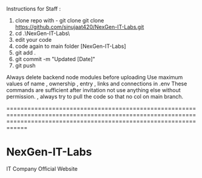 Instructions for Staff : 

1. clone repo with - git clone git clone https://github.com/sinujaat420/NexGen-IT-Labs.git
2. cd .\NexGen-IT-Labs\
3. edit your code 
4. code again to main folder [NexGen-IT-Labs]
5. git add .
6. git commit -m "Updated [Date]"
7. git push 

Always delete backend node modules before uploading
Use maximum values of name , ownership , entry  , links and connections in .env
These commands are sufficient after invitation not use anything else without permission. , always try to pull the code so that no col on main branch.


========================================================================================================================================================================


# NexGen-IT-Labs
IT Company Official Website

